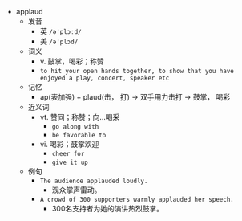 - applaud
  - 发音
    - 英 `/ə'plɔːd/`
    - 美 `/ə'plɔd/`
  - 词义
    - v. 鼓掌，喝彩；称赞
    - `to hit your open hands together, to show that you have enjoyed a play, concert, speaker etc`
  - 记忆
    - ap(表加强) + plaud(击， 打) → 双手用力击打 → 鼓掌， 喝彩
  - 近义词
    - vt. 赞同；称赞；向…喝采
      - `go along with`
      - `be favorable to`
    - vi. 喝彩；鼓掌欢迎
      - `cheer for`
      - `give it up`
  - 例句
    - `The audience applauded loudly.`
      - 观众掌声雷动。
    - `A crowd of 300 supporters warmly applauded her speech.`
      - 300名支持者为她的演讲热烈鼓掌。

